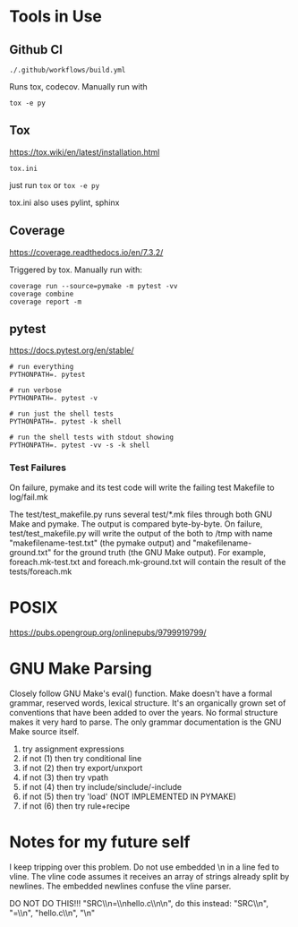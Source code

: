 # Tools in Use

## Github CI

	./.github/workflows/build.yml

Runs tox, codecov. Manually run with

	tox -e py

## Tox

https://tox.wiki/en/latest/installation.html

	tox.ini
just run `tox`    or `tox -e py`

tox.ini also uses pylint, sphinx

## Coverage

https://coverage.readthedocs.io/en/7.3.2/

Triggered by tox. Manually run with:

	coverage run --source=pymake -m pytest -vv
	coverage combine
	coverage report -m

## pytest

https://docs.pytest.org/en/stable/

	# run everything
	PYTHONPATH=. pytest

	# run verbose
	PYTHONPATH=. pytest -v

	# run just the shell tests
	PYTHONPATH=. pytest -k shell

	# run the shell tests with stdout showing
	PYTHONPATH=. pytest -vv -s -k shell

### Test Failures

On failure, pymake and its test code will write the failing test Makefile to 
log/fail.mk  

The test/test_makefile.py runs several test/*.mk files through both GNU Make 
and pymake. The output is compared byte-by-byte. On failure, test/test_makefile.py
will write the output of the both to /tmp with name "makefilename-test.txt" (the pymake 
output) and "makefilename-ground.txt" for the ground truth (the GNU Make output).
For example, foreach.mk-test.txt and foreach.mk-ground.txt will contain the
result of the tests/foreach.mk 


# POSIX

https://pubs.opengroup.org/onlinepubs/9799919799/


# GNU Make Parsing

Closely follow GNU Make's eval() function.  Make doesn't have a formal grammar, 
reserved words, lexical structure. It's an organically grown set of conventions
that have been added to over the years. No formal structure makes it very hard to
parse. The only grammar documentation is the GNU Make source itself.

1. try assignment expressions
2. if not (1) then try conditional line
3. if not (2) then try export/unxport
4. if not (3) then try vpath
5. if not (4) then try include/sinclude/-include
6. if not (5) then try 'load'  (NOT IMPLEMENTED IN PYMAKE)
7. if not (6) then try rule+recipe


# Notes for my future self 

I keep tripping over this problem. Do not use embedded \n in a line fed to
vline. The vline code assumes it receives an array of strings already split by
newlines. The embedded newlines confuse the vline parser.

DO NOT DO THIS!!!
    "SRC\\\n=\\\nhello.c\\\n\n",
do this instead:
    "SRC\\\n", "=\\\n", "hello.c\\\n", "\n"

